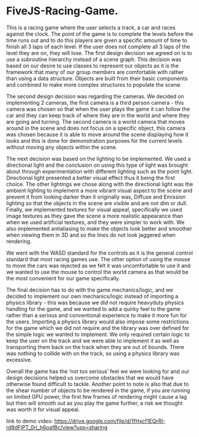 # FiveJS-Racing-Game.

This is a racing game where the user selects a track, a car and races
against the clock. The point of the game is to complete the levels before the time runs out and to do
this players are given a specific amount of time to finish all 3 laps of each level. If the user does not
complete all 3 laps of the level they are on, they will lose.
The first design decision we agreed on is to use a subroutine hierarchy instead of a scene graph. This
decision was based on our desire to use classes to represent our objects as it is the framework that
many of our group members are comfortable with rather than using a data structure. Objects are
built from their basic components and combined to make more complex structures to populate the
scene.

The second design decision was regarding the cameras. We decided on implementing 2 cameras,
the first camera is a third person camera - this camera was chosen so that when the user plays the
game it can follow the car and they can keep track of where they are in the world and where they
are going and turning. The second camera is a world camera that moves around in the scene and
does not focus on a specific object, this camera was chosen because it is able to move around the
scene displaying how it looks and this is done for demonstration purposes for the current levels
without moving any objects within the scene.

The next decision was based on the lighting to be implemented. We used a directional light and the
conclusion on using this type of light was brought about through experimentation with different
lighting such as the point light. Directional light presented a better visual effect thus it being the first
choice. The other lightings we chose along with the directional light was the ambient lighting to
implement a more vibrant visual aspect to the scene and prevent it from looking darker than it
originally was, Diffuse and Emission lighting so that the objects in the scene are visible and are not
dim or dull. Finally, we implemented textures for visual appeal, specifically we used image textures
as they gave the scene a more realistic appearance than when we used artificial textures, and they
were simpler to work with. We also implemented antialiasing to make the objects look better and
smoother when viewing them in 3D and so the lines do not look jaggered when rendering.

We went with the WASD standard for the controls as it is the general control standard that most racing games use. The other
option of using the mouse to move the cars was rejected as we felt it was uncomfortable to use it
and we wanted to use the mouse to control the world camera as that would be the most
convenient for our game specifically.

The final decision has to do with the game mechanics/logic, and we decided to implement our own
mechanics/logic instead of importing a physics library - this was because we did not require heavyduty physics handling for the game, and we wanted to add a quirky feel to the game rather than a
serious and conventional experience to make it more fun for the users. Importing a physics library
would also impose some restrictions for the game which we did not require and the library was over
defined for the simple logic we wanted to implement. We only required certain logic to keep the
user on the track and we were able to implement it as well as transporting them back on the track
when they are out of bounds. There was nothing to collide with on the track, so using a physics
library was excessive.

Overall the game has the ‘not too serious’ feel we were looking for and our design decisions helped
us overcome obstacles that we would have otherwise found difficult to tackle. Another point to
note is also that due to the shear number of objects to be rendered in the game, if you are running
on limited GPU power, the first few frames of rendering might cause a lag but then will smooth out
as you play the game further, a risk we thought was worth it for visual appeal.

link to demo video: https://drive.google.com/file/d/1fHxcf1EQrRI-rd9dFjPT_0rl_h6oafBc/view?usp=sharing
